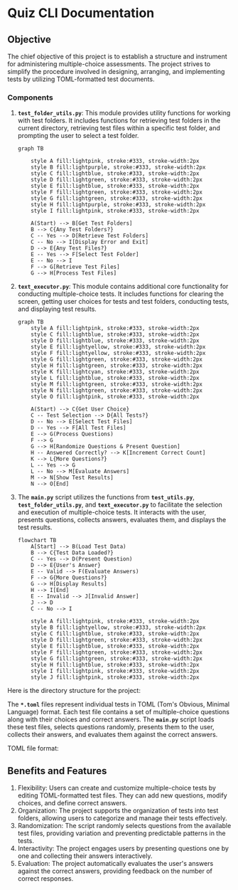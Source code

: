 # Quiz CLI Documentation

## Objective

The chief objective of this project is to establish a structure and instrument for administering multiple-choice assessments. The project strives to simplify the procedure involved in designing, arranging, and implementing tests by utilizing TOML-formatted test documents.

### Components

1. **`test_folder_utils.py`**: This module provides utility functions for working with test folders. It includes functions for retrieving test folders in the current directory, retrieving test files within a specific test folder, and prompting the user to select a test folder.
    
    ```mermaid
    graph TB
    
        style A fill:lightpink, stroke:#333, stroke-width:2px
        style B fill:lightpurple, stroke:#333, stroke-width:2px
        style C fill:lightblue, stroke:#333, stroke-width:2px
        style D fill:lightgreen, stroke:#333, stroke-width:2px
        style E fill:lightblue, stroke:#333, stroke-width:2px
        style F fill:lightgreen, stroke:#333, stroke-width:2px
        style G fill:lightgreen, stroke:#333, stroke-width:2px
        style H fill:lightpurple, stroke:#333, stroke-width:2px
        style I fill:lightpink, stroke:#333, stroke-width:2px
    
        A(Start) --> B[Get Test Folders]
        B --> C{Any Test Folders?}
        C -- Yes --> D[Retrieve Test Folders]
        C -- No --> I[Display Error and Exit]
        D --> E{Any Test Files?}
        E -- Yes --> F[Select Test Folder]
        E -- No --> I
        F --> G[Retrieve Test Files]
        G --> H[Process Test Files]
    ```
    
2. **`text_executor.py`**: This module contains additional core functionality for conducting multiple-choice tests. It includes functions for clearing the screen, getting user choices for tests and test folders, conducting tests, and displaying test results.
    
    ```mermaid
    graph TB
        style A fill:lightpink, stroke:#333, stroke-width:2px
        style C fill:lightblue, stroke:#333, stroke-width:2px
        style D fill:lightblue, stroke:#333, stroke-width:2px
        style E fill:lightyellow, stroke:#333, stroke-width:2px
        style F fill:lightyellow, stroke:#333, stroke-width:2px
        style G fill:lightgreen, stroke:#333, stroke-width:2px
        style H fill:lightgreen, stroke:#333, stroke-width:2px
        style K fill:lightcyan, stroke:#333, stroke-width:2px
        style L fill:lightblue, stroke:#333, stroke-width:2px
        style M fill:lightgreen, stroke:#333, stroke-width:2px
        style N fill:lightgreen, stroke:#333, stroke-width:2px
        style O fill:lightpink, stroke:#333, stroke-width:2px
    
        A(Start) --> C{Get User Choice}
        C -- Test Selection --> D{All Tests?}
        D -- No --> E[Select Test Files]
        D -- Yes --> F[All Test Files]
        E --> G(Process Questions)
        F --> G
        G --> H[Randomize Questions & Present Question]
        H -- Answered Correctly? --> K[Increment Correct Count]
        K --> L{More Questions?}
        L -- Yes --> G
        L -- No --> M[Evaluate Answers]
        M --> N[Show Test Results]
        N --> O[End]
    ```
    
3. The **`main.py`** script utilizes the functions from **`test_utils.py`**, **`test_folder_utils.py`**, and **`text_executor.py`** to facilitate the selection and execution of multiple-choice tests. It interacts with the user, presents questions, collects answers, evaluates them, and displays the test results.
    
    ```mermaid
    flowchart TB
        A[Start] --> B(Load Test Data)
        B --> C{Test Data Loaded?}
        C -- Yes --> D(Present Question)
        D --> E{User's Answer}
        E -- Valid --> F(Evaluate Answers)
        F --> G{More Questions?}
        G --> H[Display Results]
        H --> I[End]
        E -- Invalid --> J[Invalid Answer]
        J --> D
        C -- No --> I
    
        style A fill:lightpink, stroke:#333, stroke-width:2px
        style B fill:lightyellow, stroke:#333, stroke-width:2px
        style C fill:lightblue, stroke:#333, stroke-width:2px
        style D fill:lightgreen, stroke:#333, stroke-width:2px
        style E fill:lightblue, stroke:#333, stroke-width:2px
        style F fill:lightgreen, stroke:#333, stroke-width:2px
        style G fill:lightgreen, stroke:#333, stroke-width:2px
        style H fill:lightblue, stroke:#333, stroke-width:2px
        style I fill:lightpink, stroke:#333, stroke-width:2px
        style J fill:lightpink, stroke:#333, stroke-width:2px
    ```
    

Here is the directory structure for the project:

The **`*.toml`** files represent individual tests in TOML (Tom's Obvious, Minimal Language) format. Each test file contains a set of multiple-choice questions along with their choices and correct answers. The **`main.py`** script loads these test files, selects questions randomly, presents them to the user, collects their answers, and evaluates them against the correct answers.

TOML file format:

## **Benefits and Features**

1. Flexibility: Users can create and customize multiple-choice tests by editing TOML-formatted test files. They can add new questions, modify choices, and define correct answers.
2. Organization: The project supports the organization of tests into test folders, allowing users to categorize and manage their tests effectively.
3. Randomization: The script randomly selects questions from the available test files, providing variation and preventing predictable patterns in the tests.
4. Interactivity: The project engages users by presenting questions one by one and collecting their answers interactively.
5. Evaluation: The project automatically evaluates the user's answers against the correct answers, providing feedback on the number of correct responses.